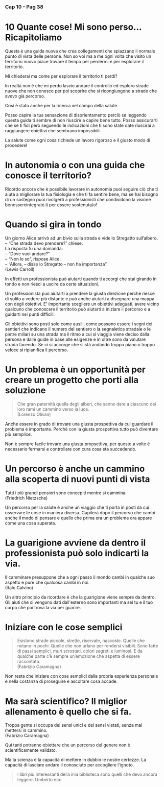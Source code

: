 ### Cap 10 - Pag 38

# 10 Quante cose! Mi sono perso... Ricapitoliamo 

Questa è una guida nuova che crea collegamenti che spiazzano il normale punto di vista delle persone. Non so voi ma a me ogni volta che visito un territorio nuovo piace trovare il tempo per perdermi e per esplorare il territorio.

Mi chiederai ma come per esplorare il territorio ti perdi? 

In realtà non è che mi perdo lascio andare il controllo ed esploro strade nuove che non conosco per poi scoprire che si ricongiungono a strade che avevo già percorso.

Così è stato anche per la ricerca nel campo della salute.

Posso capire la tua sensazione di disorientamento perciò se leggendo questa guida ti sembre di non riuscire a capire bene tutto. Posso assicurarti che se ti fidi però seguendo le indicazioni che ti sono state date riuscirai a raggiungere obiettivi che sembrano impossibili.

La salute come ogni cosa richiede un lavoro rigoroso e il giusto modo di procedere!


# In autonomia o con una guida che conosce il territorio?

Ricordo ancora che è possibile lavorare in autonomia puoi seguire ciò che ti aiuta a migliorare la tua fisiologia e che ti fa sentire bene, ma se hai bisogno di un sostegno puoi rivolgerti a professionisti che condividono la visione benessereintegrato.it per essere sostenuta/o!

# Quando si gira in tondo

Un giorno Alice arrivò ad un bivio sulla strada e vide lo Stregatto sull’albero.  
– “Che strada devo prendere?” chiese.  
La risposta fu una domanda:  
– “Dove vuoi andare?”  
– “Non lo so”, rispose Alice.  
– “Allora, – disse lo Stregatto – non ha importanza”.  
(Lewis Carroll)

In effetti un professionista può aiutarti quando ti accorgi che stai girando in tondo e non riesci a uscire da certe situaizioni.

Un professionista può aiutarti a prendere la giusta direzione perchè riesce di solito a vedere più distante e può anche aiutarti a disegnare una mappa con degli obiettivi. E' importante scegliere un obiettivi adeguati, avere vicino qualcuno che conoscere il territorio può aiutarti a iniziare il percorso e a guidarti nei punti difficili.

Gli obiettivi sono posti solo come ausili, come possono essere i segni dei sentieri che indicano il numero del sentiero o la segnaletica stradale o le pietre miliari su una strada ma il ritmo a cui si viaggia viene deciso dalla persona e dalle guide in base alle esigenze e in oltre sono da valutare strada facendo. Se ci si accorge che si stà andando troppo piano o troppo veloce si ripianifica il percorso. 


# Un problema è un opportunità per creare un progetto che porti alla soluzione

> Che gran paternità quella degli alberi, che sanno dare a ciascuno dei loro rami un cammino verso la luce.  
(Lorenzo Oliván)

Anche essere in grado di trovare una giusta prospettiva da cui guardare il problema è importante.
Perchè con la giusta prospettiva tutto può diventare più semplice.

Non è sempre facile trovare una giusta propsettiva, per questo a volte è necessario fermarsi e controllare con cura cosa sta succedendo.

# Un percorso è anche un cammino alla scoperta di nuovi punti di vista

Tutti i più grandi pensieri sono concepiti mentre si cammina.  
(Friedrich Nietzsche)

Un percorso per la salute è anche un viaggio che ti porta in posti da cui osservare le cose in maniera diversa. Capiterà dopo il percorso che cambi anche il modo di pensare e quello che prima era un problema ora appare come una cosa superata.

# La guarigione avviene da dentro il professionista può solo indicarti la via.

Il camminare presuppone che a ogni passo il mondo cambi in qualche suo aspetto e pure che qualcosa cambi in noi.  
(Italo Calvino)

Un altro principio da ricordare è che la guarigione viene sempre da dentro.
Gli aiuti che ci vengono dati dall'esterno sono importanti ma sei tu e il tuo corpo che poi trova la via per guarire.



# Iniziare con le cose semplici

> Esistono strade piccole, strette, riservate, nascoste. Quelle che notano in pochi. Quelle che non urlano per rendersi visibili. Sono fatte di passi semplici, muri scrostati, colori segreti e luminosi. E da qualche parte c’è sempre un’emozione che aspetta di essere raccontata.  
(Fabrizio Caramagna)

Non resta che iniziare con cose semplici dalla propria esperienza personale e nella costanza di proseguire e ascoltare cosa accade.

# Ma sarà scientifico? Il miglior allenamento è quello che si fa.

Troppa gente si occupa dei sensi unici e dei sensi vietati, senza mai mettersi in cammino.  
(Fabrizio Caramagna)

Qui tanti potranno obiettare che un percorso del genere non è scientificamente validato.

Ma la scienza è la capacità di mettere in dubbio le nostre certezze.
La capacità di lasciare andare il conosciuto per accogliere l'ignoto.


> I libri più interessanti della mia biblioteca sono quelli che devo ancora leggere.
Umberto eco 

